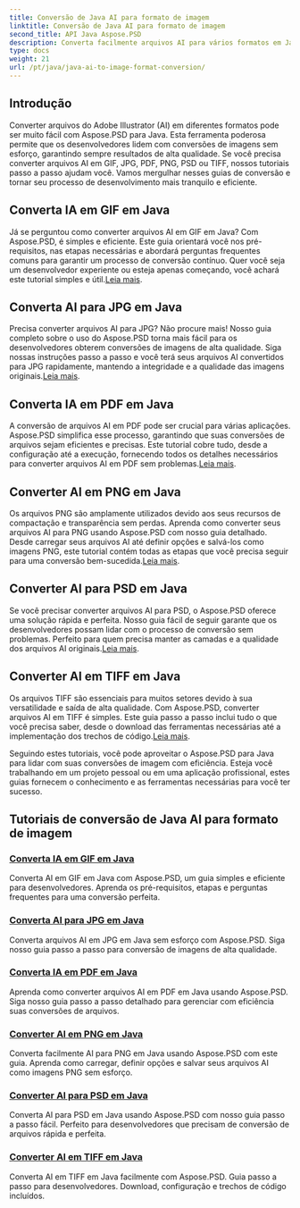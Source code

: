```yaml
---
title: Conversão de Java AI para formato de imagem
linktitle: Conversão de Java AI para formato de imagem
second_title: API Java Aspose.PSD
description: Converta facilmente arquivos AI para vários formatos em Java usando Aspose.PSD. Siga nossos guias completos para conversões de imagens perfeitas e de alta qualidade.
type: docs
weight: 21
url: /pt/java/java-ai-to-image-format-conversion/
---
```


## Introdução

Converter arquivos do Adobe Illustrator (AI) em diferentes formatos pode ser muito fácil com Aspose.PSD para Java. Esta ferramenta poderosa permite que os desenvolvedores lidem com conversões de imagens sem esforço, garantindo sempre resultados de alta qualidade. Se você precisa converter arquivos AI em GIF, JPG, PDF, PNG, PSD ou TIFF, nossos tutoriais passo a passo ajudam você. Vamos mergulhar nesses guias de conversão e tornar seu processo de desenvolvimento mais tranquilo e eficiente.

## Converta IA em GIF em Java
 Já se perguntou como converter arquivos AI em GIF em Java? Com Aspose.PSD, é simples e eficiente. Este guia orientará você nos pré-requisitos, nas etapas necessárias e abordará perguntas frequentes comuns para garantir um processo de conversão contínuo. Quer você seja um desenvolvedor experiente ou esteja apenas começando, você achará este tutorial simples e útil.[Leia mais](./convert-ai-to-gif/).

## Converta AI para JPG em Java
Precisa converter arquivos AI para JPG? Não procure mais! Nosso guia completo sobre o uso do Aspose.PSD torna mais fácil para os desenvolvedores obterem conversões de imagens de alta qualidade. Siga nossas instruções passo a passo e você terá seus arquivos AI convertidos para JPG rapidamente, mantendo a integridade e a qualidade das imagens originais.[Leia mais](./convert-ai-to-jpg/).

## Converta IA em PDF em Java
 A conversão de arquivos AI em PDF pode ser crucial para várias aplicações. Aspose.PSD simplifica esse processo, garantindo que suas conversões de arquivos sejam eficientes e precisas. Este tutorial cobre tudo, desde a configuração até a execução, fornecendo todos os detalhes necessários para converter arquivos AI em PDF sem problemas.[Leia mais](./convert-ai-to-pdf/).

## Converter AI em PNG em Java
Os arquivos PNG são amplamente utilizados devido aos seus recursos de compactação e transparência sem perdas. Aprenda como converter seus arquivos AI para PNG usando Aspose.PSD com nosso guia detalhado. Desde carregar seus arquivos AI até definir opções e salvá-los como imagens PNG, este tutorial contém todas as etapas que você precisa seguir para uma conversão bem-sucedida.[Leia mais](./convert-ai-to-png/).

## Converter AI para PSD em Java
 Se você precisar converter arquivos AI para PSD, o Aspose.PSD oferece uma solução rápida e perfeita. Nosso guia fácil de seguir garante que os desenvolvedores possam lidar com o processo de conversão sem problemas. Perfeito para quem precisa manter as camadas e a qualidade dos arquivos AI originais.[Leia mais](./convert-ai-to-psd/).

## Converter AI em TIFF em Java
 Os arquivos TIFF são essenciais para muitos setores devido à sua versatilidade e saída de alta qualidade. Com Aspose.PSD, converter arquivos AI em TIFF é simples. Este guia passo a passo inclui tudo o que você precisa saber, desde o download das ferramentas necessárias até a implementação dos trechos de código.[Leia mais](./convert-ai-to-tiff/).

Seguindo estes tutoriais, você pode aproveitar o Aspose.PSD para Java para lidar com suas conversões de imagem com eficiência. Esteja você trabalhando em um projeto pessoal ou em uma aplicação profissional, estes guias fornecem o conhecimento e as ferramentas necessárias para você ter sucesso.

## Tutoriais de conversão de Java AI para formato de imagem
### [Converta IA em GIF em Java](./convert-ai-to-gif/)
Converta AI em GIF em Java com Aspose.PSD, um guia simples e eficiente para desenvolvedores. Aprenda os pré-requisitos, etapas e perguntas frequentes para uma conversão perfeita.
### [Converta AI para JPG em Java](./convert-ai-to-jpg/)
Converta arquivos AI em JPG em Java sem esforço com Aspose.PSD. Siga nosso guia passo a passo para conversão de imagens de alta qualidade.
### [Converta IA em PDF em Java](./convert-ai-to-pdf/)
Aprenda como converter arquivos AI em PDF em Java usando Aspose.PSD. Siga nosso guia passo a passo detalhado para gerenciar com eficiência suas conversões de arquivos.
### [Converter AI em PNG em Java](./convert-ai-to-png/)
Converta facilmente AI para PNG em Java usando Aspose.PSD com este guia. Aprenda como carregar, definir opções e salvar seus arquivos AI como imagens PNG sem esforço.
### [Converter AI para PSD em Java](./convert-ai-to-psd/)
Converta AI para PSD em Java usando Aspose.PSD com nosso guia passo a passo fácil. Perfeito para desenvolvedores que precisam de conversão de arquivos rápida e perfeita.
### [Converter AI em TIFF em Java](./convert-ai-to-tiff/)
Converta AI em TIFF em Java facilmente com Aspose.PSD. Guia passo a passo para desenvolvedores. Download, configuração e trechos de código incluídos.